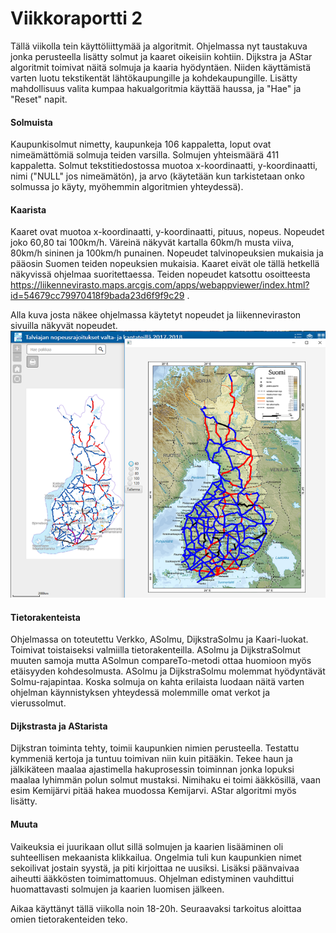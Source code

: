 
# Viikkoraportti 2

Tällä viikolla tein käyttöliittymää ja algoritmit. Ohjelmassa nyt taustakuva jonka perusteella lisätty solmut ja kaaret oikeisiin kohtiin. Dijkstra ja AStar algoritmit toimivat näitä solmuja ja kaaria hyödyntäen. Niiden käyttämistä varten luotu tekstikentät lähtökaupungille ja kohdekaupungille. Lisätty mahdollisuus valita kumpaa hakualgoritmia käyttää haussa, ja "Hae" ja "Reset" napit.  
#### Solmuista
Kaupunkisolmut nimetty, kaupunkeja 106 kappaletta, loput ovat nimeämättömiä solmuja teiden varsilla. Solmujen yhteismäärä 411 kappaletta. Solmut tekstitiedostossa muotoa x-koordinaatti, y-koordinaatti, nimi ("NULL" jos nimeämätön), ja arvo (käytetään kun tarkistetaan onko solmussa jo käyty, myöhemmin algoritmien yhteydessä). 

#### Kaarista
Kaaret ovat muotoa x-koordinaatti, y-koordinaatti, pituus, nopeus. Nopeudet joko 60,80 tai 100km/h. Väreinä näkyvät kartalla 60km/h musta viiva, 80km/h sininen ja 100km/h punainen. Nopeudet talvinopeuksien mukaisia ja pääosin Suomen teiden nopeuksien mukaisia. Kaaret eivät ole tällä hetkellä näkyvissä ohjelmaa suoritettaessa.
Teiden nopeudet katsottu osoitteesta https://liikennevirasto.maps.arcgis.com/apps/webappviewer/index.html?id=54679cc79970418f9bada23d6f9f9c29 . 

Alla kuva josta näkee ohjelmassa käytetyt nopeudet ja liikenneviraston sivuilla näkyvät nopeudet.
![alt text](https://github.com/RoopeNiemi/tira-labra/blob/master/Kuvia/nopeusrajoitusVertailu.png)

#### Tietorakenteista
Ohjelmassa on toteutettu Verkko, ASolmu, DijkstraSolmu ja Kaari-luokat. Toimivat toistaiseksi valmiilla tietorakenteilla. ASolmu ja DijkstraSolmut muuten samoja mutta ASolmun compareTo-metodi ottaa huomioon myös etäisyyden kohdesolmusta. ASolmu ja DijkstraSolmu molemmat hyödyntävät Solmu-rajapintaa. Koska solmuja on kahta erilaista luodaan näitä varten ohjelman käynnistyksen yhteydessä molemmille omat verkot ja vierussolmut.

#### Dijkstrasta ja AStarista
Dijkstran toiminta tehty, toimii kaupunkien nimien perusteella. Testattu kymmeniä kertoja ja tuntuu toimivan niin kuin pitääkin. Tekee haun ja jälkikäteen maalaa ajastimella hakuprosessin toiminnan jonka lopuksi maalaa lyhimmän polun solmut mustaksi. Nimihaku ei toimi ääkkösillä, vaan esim Kemijärvi pitää hakea muodossa Kemijarvi. AStar algoritmi myös lisätty. 

#### Muuta
Vaikeuksia ei juurikaan ollut sillä solmujen ja kaarien lisääminen oli suhteellisen mekaanista klikkailua. Ongelmia tuli kun kaupunkien nimet sekoilivat jostain syystä, ja piti kirjoittaa ne uusiksi. Lisäksi päänvaivaa aiheutti ääkkösten toimimattomuus. Ohjelman edistyminen vauhdittui huomattavasti solmujen ja kaarien luomisen jälkeen. 

Aikaa käyttänyt tällä viikolla noin 18-20h. Seuraavaksi tarkoitus aloittaa omien tietorakenteiden teko.

